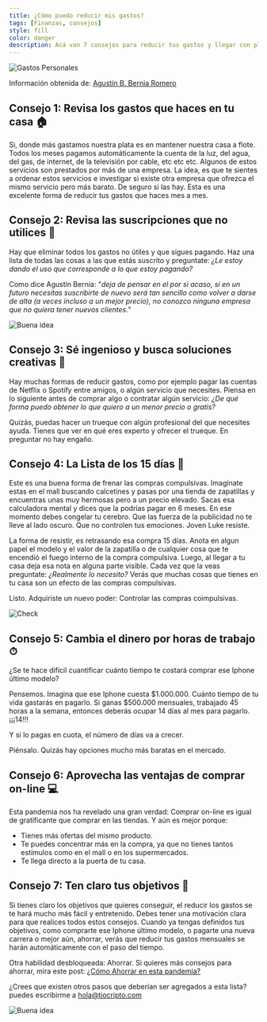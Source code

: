 ```yaml
---
title: ¿Cómo puedo reducir mis gastos?
tags: [Finanzas, consejos]
style: fill
color: danger
description: Acá van 7 consejos para reducir tus gastos y llegar con plata a fin de mes.
---
```



![Gastos Personales](https://imgur.com/AGNMbWt.png)

Información obtenida de: [Agustín B. Bernia Romero](https://www.linkedin.com/pulse/7-consejos-para-reducir-gastos-sin-dolor-agust%C3%ADn-b-bernia-romero/)

## Consejo 1: Revisa los gastos que haces en tu casa 🏠

Si, donde más gastamos nuestra plata es en mantener nuestra casa a flote. Todos los meses pagamos automáticamente la cuenta de la luz, del agua, del gas, de internet, de la televisión por cable, etc etc etc. Algunos de estos servicios son prestados por más de una empresa. La idea, es que te sientes a ordenar estos servicios e investigar si existe otra empresa que ofrezca el mismo servicio pero más barato. De seguro si las hay. Esta es una excelente forma de reducir tus gastos que haces mes a mes.


## Consejo 2: Revisa las suscripciones que no utilices 📄

Hay que eliminar todos los gastos no útiles y que sigues pagando. Haz una lista de todas las cosas a las que estás suscrito y preguntate: *¿Le estoy dando el uso que corresponde a lo que estoy pagando?*

Como dice Agustín Bernia: "*deja de pensar en el por si acaso, si en un futuro necesitas suscribirte de nuevo será tan sencillo como volver a darse de alta (a veces incluso a un mejor precio), no conozco ninguna empresa que no quiera tener nuevos clientes.*"

![Buena idea](https://media2.giphy.com/media/l0ErQJblvX9EWNQCA/giphy.gif)

## Consejo 3: Sé ingenioso y busca soluciones creativas 🧠

Hay muchas formas de reducir gastos, como por ejemplo pagar las cuentas de Netflix o Spotify entre amigos, o algún servicio que necesites. Piensa en lo siguiente antes de comprar algo o contratar algún servicio: *¿De qué forma puedo obtener lo que quiero a un menor precio o gratis?*

Quizás, puedas hacer un trueque con algún profesional del que necesites ayuda. Tienes que ver en qué eres experto y ofrecer el trueque. En preguntar no hay engaño.


## Consejo 4: La Lista de los 15 días 📆

Este es una buena forma de frenar las compras compulsivas. Imagínate estas en el mall buscando calcetines y pasas por una tienda de zapatillas y encuentras unas muy hermosas pero a un precio elevado. Sacas esa calculadora mental y dices que la podrías pagar en 6 meses. En ese momento debes congelar tu cerebro. Que las fuerza de la publicidad no te lleve al lado oscuro. Que no controlen tus emociones. Joven Luke resiste.

La forma de resistir, es retrasando esa compra 15 días. Anota en algun papel el modelo y el valor de la zapatilla o de cualquier cosa que te encendió el fuego interno de la compra compulsiva. Luego, al llegar a tu casa deja esa nota en alguna parte visible. Cada vez que la veas preguntate: *¿Realmente lo necesito?* Verás que muchas cosas que tienes en tu casa son un efecto de las compras compulsivas.

Listo. Adquiriste un nuevo poder: Controlar las compras coimpulsivas.

![Check](https://media1.giphy.com/media/KbvZsN07K9Hy9ZoyR7/giphy.gif)

## Consejo 5: Cambia el dinero por horas de trabajo ⏱

¿Se te hace difícil cuantificar cuánto tiempo te costará comprar ese Iphone último modelo?

Pensemos. Imagina que ese Iphone cuesta $1.000.000. Cuánto tiempo de tu vida gastarás en pagarlo. Si ganas $500.000 mensuales, trabajado 45 horas a la semana, entonces deberás ocupar 14 días al mes para pagarlo. ¡¡¡14!!!

Y si lo pagas en cuota, el número de días va a crecer.

Piénsalo. Quizás hay opciones mucho más baratas en el mercado.

## Consejo 6: Aprovecha las ventajas de comprar on-line 💻

Esta pandemia nos ha revelado una gran verdad: Comprar on-line es igual de gratificante que comprar en las tiendas. Y aún es mejor porque:

- Tienes más ofertas del mismo producto.
- Te puedes concentrar más en la compra, ya que no tienes tantos estímulos como en el mall o en los supermercados.
- Te llega directo a la puerta de tu casa.

## Consejo 7: Ten claro tus objetivos 📍

Si tienes claro los objetivos que quieres conseguir, el reducir los gastos se te hará mucho más fácil y entretenido. Debes tener una motivación clara para que realices todos estos consejos. Cuando ya tengas definidos tus objetivos, como comprarte ese Iphone último modelo, o pagarte una nueva carrera o mejor aún, ahorrar, verás que reducir tus gastos mensuales se harán automáticamente con el paso del tiempo.

Otra habilidad desbloqueada: Ahorrar. Si quieres más consejos para ahorrar, mira este post: [¿Cómo Ahorrar en esta pandemia?](https://www.tiocripto.com/blog/como-ahorrar-en-tiempos-de-pandemia)


¿Crees que existen otros pasos que deberían ser agregados a esta lista? puedes escribirme a hola@tiocripto.com

![Buena idea](https://thumbs.gfycat.com/KeenUnequaledDungbeetle-size_restricted.gif)
